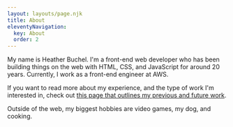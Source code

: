 ```yaml
---
layout: layouts/page.njk
title: About
eleventyNavigation:
  key: About
  order: 2
---
```

My name is Heather Buchel. I'm a front-end web developer who has been building things on the web with HTML, CSS, and JavaScript for around 20 years. Currently, I work as a front-end engineer at AWS. 

<aside>If you want to read more about my experience, and the type of work I'm interested in, check out <a href="/work">this page that outlines my previous and future work</a>.</aside>

Outside of the web, my biggest hobbies are video games, my dog, and cooking.
